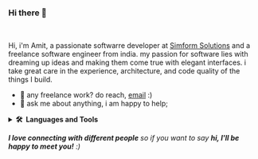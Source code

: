 ### Hi there 👋

<!--
**Amit-Chavda/Amit-Chavda** is a ✨ _special_ ✨ repository because its `README.md` (this file) appears on your GitHub profile.

Here are some ideas to get you started:

- 🔭 I’m currently working on ...
- 🌱 I’m currently learning ...
- 👯 I’m looking to collaborate on ...
- 🤔 I’m looking for help with ...
- 💬 Ask me about ...
- 📫 How to reach me: ...
- 😄 Pronouns: ...
- ⚡ Fun fact: ...
-->
<br />

Hi, i'm Amit, a passionate softwarre developer at [Simform Solutions](https://www.simform.com/) and a freelance software engineer from india. my passion for software lies with dreaming up ideas and making them come true with elegant interfaces. i take great care in the experience, architecture, and code quality of the things I build.
  
- 💼 any freelance work? do reach, [email](mailto:amitchavda9879@gmail.com) :)
- 💬 ask me about anything, i am happy to help;

<details>
  <summary><b>🛠️&nbsp;&nbsp;Languages&nbsp;and&nbsp;Tools</b></summary>
  <br/>

  ```
         _                         
        | |                        
        | |   __ _  __   __   __ _ 
    _   | |  / _` | \ \ / /  / _` |
   | |__| | | (_| |  \ V /  | (_| |
    \____/   \__,_|   \_/    \__,_|
    
    
   JDK + JRE + Java 8 + Maven
  
  ```                               
  
  
  ```
     _____                  _                     _                       _   
    / ____|                (_)                   | |                     | |      
   | (___    _ __    _ __   _   _ __     __ _    | |__     ___     ___   | |_ 
    \___ \  | '_ \  | '__| | | | '_ \   / _` |   | '_ \   / _ \   / _ \  | __|
    ____) | | |_) | | |    | | | | | | | (_| |   | |_) | | (_) | | (_) | | |_ 
   |_____/  | .__/  |_|    |_| |_| |_|  \__, |   |_.__/   \___/   \___/   \__|
            | |                          __/ |                                
            |_|                         |___/           
            
   Restful API + Spring Security + Spring AOP + Thymleaf + OAuth2.0
```
  
  
```

  _    _           _   _       _______                _     _                 
 | |  | |         (_) | |     |__   __|              | |   (_)                
 | |  | |  _ __    _  | |_       | |      ___   ___  | |_   _   _ __     __ _ 
 | |  | | | '_ \  | | | __|      | |     / _ \ / __| | __| | | | '_ \   / _` |
 | |__| | | | | | | | | |_       | |    |  __/ \__ \ | |_  | | | | | | | (_| |
  \____/  |_| |_| |_|  \__|      |_|     \___| |___/  \__| |_| |_| |_|  \__, |
                                                                         __/ |
                                                                        |___/ 

  JUnit.5 + Mockito + Assertion

```
  
  
  
```
  
  _____                   _                                 _  __   ___        
 |  __ \                 | |                      ___      | |/ /  / _ \       
 | |  | |   ___     ___  | | __   ___   _ __     ( _ )     | ' /  | (_) |  ___ 
 | |  | |  / _ \   / __| | |/ /  / _ \ | '__|    / _ \/\   |  <    > _ <  / __|
 | |__| | | (_) | | (__  |   <  |  __/ | |      | (_>  <   | . \  | (_) | \__ \
 |_____/   \___/   \___| |_|\_\  \___| |_|       \___/\/   |_|\_\  \___/  |___/
                                                                               

  Containers + Kubernetes + Docker-Compose
```
                                
```
    __  __   _                                           _                 
   |  \/  | (_)  __   _ _   ___   ___  ___   _ _  __ __ (_)  __   ___   ___
   | |\/| | | | / _| | '_| / _ \ (_-< / -_) | '_| \ V / | | / _| / -_) (_-<
   |_|  |_| |_| \__| |_|   \___/ /__/ \___| |_|    \_/  |_| \__| \___| /__/
   
   Spring Cloud
```                                                      

```
         _                  _      _               
        | |                | |    (_)              
        | |   ___   _ __   | | __  _   _ __    ___ 
    _   | |  / _ \ | '_ \  | |/ / | | | '_ \  / __|
   | |__| | |  __/ | | | | |   <  | | | | | | \__ \
    \____/   \___| |_| |_| |_|\_\ |_| |_| |_| |___/
                                                 
```


```
    __  __          ___    ___    _        __         __  __                             ___    ___ 
   |  \/  |  _  _  / __|  / _ \  | |      / _|___    |  \/  |  ___   _ _    __ _   ___  |   \  | _ )
   | |\/| | | || | \__ \ | (_) | | |__    > _|_ _|   | |\/| | / _ \ | ' \  / _` | / _ \ | |) | | _ \
   |_|  |_|  \_, | |___/  \__\_\ |____|   \_____|    |_|  |_| \___/ |_||_| \__, | \___/ |___/  |___/
             |__/                                                          |___/                    
             
   MySQL Workbench + MongoDB Compass
```

</details>




<em><b>I love connecting with different people</b> so if you want to say <b>hi, I'll be happy to meet you!</b> :)</em>


